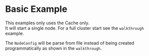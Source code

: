 # Basic Example

This examples only uses the Cache only.  
It will start a single node. For a full cluster start see the `walkthrough` example.

The `NodeConfig` will be parse from file instead of being created programmatically as shown in the `walkthrough`.